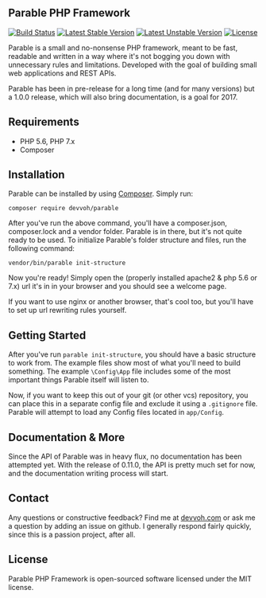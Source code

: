 ## Parable PHP Framework

[![Build Status](https://travis-ci.org/devvoh/parable.svg?branch=master)](https://travis-ci.org/devvoh/parable)
[![Latest Stable Version](https://poser.pugx.org/devvoh/parable/v/stable)](https://packagist.org/packages/devvoh/parable)
[![Latest Unstable Version](https://poser.pugx.org/devvoh/parable/v/unstable)](https://packagist.org/packages/devvoh/parable)
[![License](https://poser.pugx.org/devvoh/parable/license)](https://packagist.org/packages/devvoh/parable)

Parable is a small and no-nonsense PHP framework, meant to be fast, readable and written in a way where it's not bogging 
you down with unnecessary rules and limitations. Developed with the goal of building small web applications and REST APIs.

Parable has been in pre-release for a long time (and for many versions) but a 1.0.0 release, which will also bring
documentation, is a goal for 2017.

## Requirements

- PHP 5.6, PHP 7.x
- Composer

## Installation

Parable can be installed by using [Composer](http://getcomposer.org/). Simply run:

`composer require devvoh/parable`

After you've run the above command, you'll have a composer.json, composer.lock and a vendor folder. Parable is in there, 
but it's not quite ready to be used. To initialize Parable's folder structure and files, run the following command:

`vendor/bin/parable init-structure`

Now you're ready! Simply open the (properly installed apache2 & php 5.6 or 7.x) url it's in in your browser and you should
see a welcome page.

If you want to use nginx or another browser, that's cool too, but you'll have to set up url rewriting rules yourself.

## Getting Started

After you've run `parable init-structure`, you should have a basic structure to work from. The example files show most 
of what you'll need to build something. The example `\Config\App` file includes some of the most important things 
Parable itself will listen to.

Now, if you want to keep this out of your git (or other vcs) repository, you can place this in a separate config
file and exclude it using a `.gitignore` file. Parable will attempt to load any Config files located in `app/Config`.

## Documentation & More

Since the API of Parable was in heavy flux, no documentation has been attempted yet. With the release of 0.11.0, the
API is pretty much set for now, and the documentation writing process will start. 

## Contact

Any questions or constructive feedback? Find me at [devvoh.com](http://devvoh.com) or ask me a question by adding an 
issue on github. I generally respond fairly quickly, since this is a passion project, after all.

## License

Parable PHP Framework is open-sourced software licensed under the MIT license.

